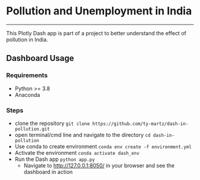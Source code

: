 # Pollution and Unemployment in India
---

This Plotly Dash app is part of a project to better understand the effect of pollution in India.

## Dashboard Usage

### Requirements
- Python >= 3.8
- Anaconda

### Steps
- clone the repository `git clone https://github.com/ty-martz/dash-in-pollution.git`
- open terminal/cmd line and navigate to the directory `cd dash-in-pollution`
- Use conda to create environment `conda env create -f environment.yml`
- Activate the environment `conda activate dash_env`
- Run the Dash app `python app.py`
    - Navigate to http://127.0.0.1:8050/ in your browser and see the dashboard in action